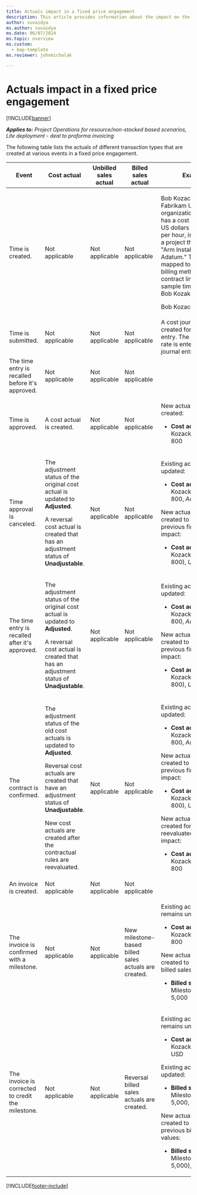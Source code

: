 ```yaml
---
title: Actuals impact in a fixed price engagement
description: This article provides information about the impact on the Actuals table at various events during the lifecycle of a fixed price engagement in Microsoft Dynamics 365 Project Operations.
author: suvaidya
ms.author: suvaidya
ms.date: 06/07/2024
ms.topic: overview
ms.custom: 
  - bap-template
ms.reviewer: johnmichalak

---
```


# Actuals impact in a fixed price engagement

[!INCLUDE[banner](../includes/banner.md)]

_**Applies to:** Project Operations for resource/non-stocked based scenarios, Lite deployment - deal to proforma invoicing_

The following table lists the actuals of different transaction types that are created at various events in a fixed price engagement.

| Event | Cost actual | Unbilled sales actual | Billed sales actual | Example |
|---|---|---|---|---|
| Time is created. | Not applicable | Not applicable | Not applicable | <p>Bob Kozack, from the Fabrikam US organizational unit that has a cost rate of 100 US dollars (USD 100) per hour, is working on a project that is named "Arm Installation at Adatum." This project is mapped to a fixed price billing method on the contract line. Here is a sample time entry from Bob Kozak:</p><p>Bob Kozack - 8 hours</p> |
| Time is submitted. | Not applicable | Not applicable | Not applicable | A cost journal line is created for the time entry. The default cost rate is entered in the journal entry. |
| The time entry is recalled before it's approved. | Not applicable | Not applicable | Not applicable | |
| Time is approved. | A cost actual is created. | Not applicable | Not applicable | <p>New actual that is created:</p><ul><li>**Cost actual:** Bob Kozack, 8 hr, USD 800</li></ul> |
| Time approval is canceled. | <p>The adjustment status of the original cost actual is updated to **Adjusted**.</p><p>A reversal cost actual is created that has an adjustment status of **Unadjustable**.</p> | Not applicable | Not applicable | <p>Existing actual that is updated:</p><ul><li>**Cost actual:** Bob Kozack, 8 hr, USD 800, *Adjusted*</li></ul><p>New actual that is created to reverse the previous financial impact:</p><ul><li>**Cost actual:** Bob Kozack, (8 hr), (USD 800), *Unadjustable*</li></ul> |
| The time entry is recalled after it's approved. | <p>The adjustment status of the original cost actual is updated to **Adjusted**.</p><p>A reversal cost actual is created that has an adjustment status of **Unadjustable**.</p> | Not applicable | Not applicable | <p>Existing actual that is updated:</p><ul><li>**Cost actual:** Bob Kozack, 8 hr, USD 800, *Adjusted*</li></ul><p>New actual that is created to reverse the previous financial impact:</p><ul><li>**Cost actual:** Bob Kozack, (8 hr), (USD 800), *Unadjustable*</li></ul> |
| The contract is confirmed. | <p>The adjustment status of the old cost actuals is updated to **Adjusted**.</p><p>Reversal cost actuals are created that have an adjustment status of **Unadjustable**.</p><p>New cost actuals are created after the contractual rules are reevaluated.</p> | Not applicable | Not applicable | <p>Existing actual that is updated:</p><ul><li>**Cost actual:** Bob Kozack, 8 hr, USD 800, *Adjusted*</li></ul><p>New actual that is created to reverse the previous financial impact:</p><ul><li>**Cost actual:** Bob Kozack, (8 hr), (USD 800), *Unadjustable*</li></ul><p>New actual that is created for the reevaluated financial impact:</p><ul><li>**Cost actual:** Bob Kozack, 8 hr, USD 800</li></ul> |
| An invoice is created. | Not applicable | Not applicable | Not applicable | |
| The invoice is confirmed with a milestone. | Not applicable | Not applicable | New milestone-based billed sales actuals are created. | <p>Existing actual that remains unchanged:</p><ul><li>**Cost actual:** Bob Kozack, 8 hr, USD 800</li></ul><p>New actual that is created to record the billed sales values:</p><ul><li>**Billed sales actual:** Milestone, USD 5,000</li></ul> |
| The invoice is corrected to credit the milestone. | Not applicable | Not applicable | Reversal billed sales actuals are created. | <p>Existing actual that remains unchanged:</p><ul><li>**Cost actual:** Bob Kozack, 8 hr, 800 USD</li></ul><p>Existing actual that is updated:</p><ul><li>**Billed sales actual:** Milestone, USD 5,000, *Adjusted*</li></ul><p>New actual that is created to reverse the previous billed sales values:</p><ul><li>**Billed sales actual:** Milestone, (USD 5,000),*Unadjustable*</li></ul> |

[!INCLUDE[footer-include](../includes/footer-banner.md)]
